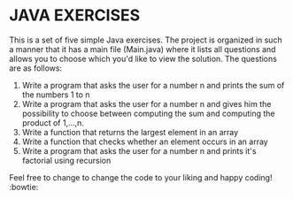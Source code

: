 # JAVA EXERCISES

This is a set of five simple Java exercises. The project is organized in such a manner that it has a main file (Main.java) where it lists all questions and allows you to choose which you'd like to view the solution.
The questions are as follows:
1. Write a program that asks the user for a number n and prints the sum of the numbers 1 to n
2. Write a program that asks the user for a number n and gives him the possibility to choose between computing the sum and computing the product of 1,…,n.
3. Write a function that returns the largest element in an array
4. Write a function that checks whether an element occurs in an array
5. Write a program that asks the user for a number n and prints it's factorial using recursion

Feel free to change to change the code to your liking and happy coding! :bowtie: